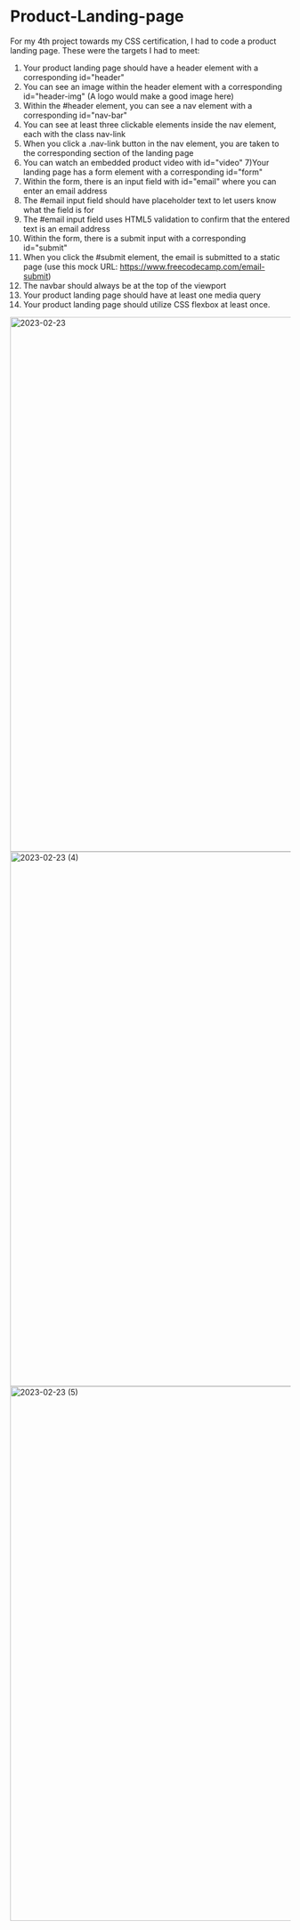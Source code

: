 # Product-Landing-page
For my 4th project towards my CSS certification, I had to code a product landing page.
These were the targets I had to meet:
1) Your product landing page should have a header element with a corresponding id="header"
2) You can see an image within the header element with a corresponding id="header-img" (A logo would make a good image here)
3) Within the #header element, you can see a nav element with a corresponding id="nav-bar"
4) You can see at least three clickable elements inside the nav element, each with the class nav-link
5) When you click a .nav-link button in the nav element, you are taken to the corresponding section of the landing page
6) You can watch an embedded product video with id="video"
7)Your landing page has a form element with a corresponding id="form"
8) Within the form, there is an input field with id="email" where you can enter an email address
9) The #email input field should have placeholder text to let users know what the field is for
10) The #email input field uses HTML5 validation to confirm that the entered text is an email address
11) Within the form, there is a submit input with a corresponding id="submit"
12) When you click the #submit element, the email is submitted to a static page (use this mock URL: https://www.freecodecamp.com/email-submit)
13) The navbar should always be at the top of the viewport
14) Your product landing page should have at least one media query
15) Your product landing page should utilize CSS flexbox at least once.
<img width="960" alt="2023-02-23" src="https://user-images.githubusercontent.com/124333751/220803508-f4cb3cc0-2ff9-48e8-ba35-2a9434698abf.png">
<img width="960" alt="2023-02-23 (4)" src="https://user-images.githubusercontent.com/124333751/220803526-f63aa280-10e9-429e-b7e4-eac981f8116a.png">
<img width="960" alt="2023-02-23 (5)" src="https://user-images.githubusercontent.com/124333751/220803539-846c6029-ee1e-4f9f-af25-901fe1e1e8d6.png">

